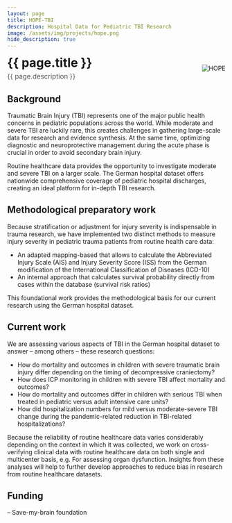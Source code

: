 ```yaml
---
layout: page
title: HOPE-TBI
description: Hospital Data for Pediatric TBI Research
image: /assets/img/projects/hope.png
hide_description: true
---
```

<style>
/* Container for header and image */
.header-container {
display: flex;
justify-content: space-between;
align-items: center;
margin-bottom: 20px;
}
/* Style for the corner image */
.corner-image {
max-width: 200px;
max-height: 150px;
object-fit: contain;
}
/* Override default header margins */
.header-container h1 {
margin: 0;
}
/* Style for the title container */
.title-container {
display: flex;
flex-direction: column;
align-items: flex-start;
}
/* Style for the description subtitle */
.description-subtitle {
color: #555;
font-weight: 400;
margin-top: 5px;
margin-bottom: 0;
font-size: 1.1em;
}
/* Hide the default page title - we'll add our own in the flex container */
.page-title {
display: none;
}
</style>
<!-- Custom header with image aligned to title -->
<div class="header-container">
  <div class="title-container">
    <h1>{{ page.title }}</h1>
    <h3 class="description-subtitle">{{ page.description }}</h3>
  </div>
  <img src="{{ '/assets/img/projects/hope.png' | relative_url }}" alt="HOPE" class="corner-image">
</div>


## Background
Traumatic Brain Injury (TBI) represents one of the major public health concerns in pediatric populations across the world. While moderate and severe TBI are luckily rare, this creates challenges in gathering large-scale data for research and evidence synthesis. At the same time, optimizing diagnostic and neuroprotective management during the acute phase is crucial in order to avoid secondary brain injury.

Routine healthcare data provides the opportunity to investigate moderate and severe TBI on a larger scale. The German hospital dataset offers nationwide comprehensive coverage of pediatric hospital discharges, creating an ideal platform for in-depth TBI research.

## Methodological preparatory work
Because stratification or adjustment for injury severity is indispensable in trauma research, we have implemented two distinct methods to measure injury severity in pediatric trauma patients from routine health care data:
-	An adapted mapping-based that allows to calculate the Abbreviated Injury Scale (AIS) and Injury Severity Score (ISS) from the German modification of the International Classification of Diseases (ICD-10)
-	An internal approach that calculates survival probability directly from cases within the database (survival risk ratios)

This foundational work provides the methodological basis for our current research using the German hospital dataset.

## Current work
We are assessing various aspects of TBI in the German hospital dataset to answer – among others – these research questions:
-	How do mortality and outcomes in children with severe traumatic brain injury differ depending on the timing of decompressive craniectomy?
-	How does ICP monitoring in children with severe TBI affect mortality and outcomes?
-	How do mortality and outcomes differ in children with serious TBI when treated in pediatric versus adult intensive care units?
-	How did hospitalization numbers for mild versus moderate-severe TBI change during the pandemic-related reduction in TBI-related hospitalizations?

Because the reliability of routine healthcare data varies considerably depending on the context in which it was collected, we work on cross-verifying clinical data with routine healthcare data on both single and multicenter basis, e.g. For assessing organ dysfunction.  Insights from these analyses will help to further develop approaches to reduce bias in research from routine healthcare datasets.

## Funding
–	Save-my-brain foundation
